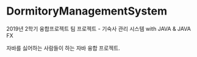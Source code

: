 # DormitoryManagementSystem

2019년 2학기 융합프로젝트 팀 프로젝트 - 기숙사 관리 시스템 with JAVA & JAVA FX

자바를 싫어하는 사람들이 하는 자바 융합 프로젝트.
